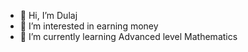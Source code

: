 - 👋 Hi, I’m Dulaj
- 👀 I’m interested in earning money
- 🌱 I’m currently learning Advanced level Mathematics

<!---
dj20051015/dj20051015 is a ✨ special ✨ repository because its `README.md` (this file) appears on your GitHub profile.
You can click the Preview link to take a look at your changes.
--->
